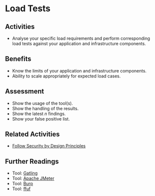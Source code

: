 # Load Tests

## Activities

- Analyse your specific load requirements and perform corresponding load tests against your application and infrastructure components.

## Benefits

- Know the limits of your application and infrastructure components.
- Ability to scale appropriately for expected load cases.

## Assessment

- Show the usage of the tool(s).
- Show the handling of the results.
- Show the latest *n* findings.
- Show your false positive list.

## Related Activities

- [Follow Security by Design Principles](../orange/follow-security-by-design-principles.md)

## Further Readings

- Tool: [Gatling](https://gatling.io/)
- Tool: [Apache JMeter](https://jmeter.apache.org/)
- Tool: [Burp](https://portswigger.net/burp)
- Tool: [ffuf](https://github.com/ffuf/ffuf)
